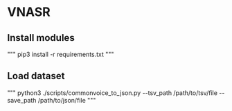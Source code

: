 # VNASR

## Install modules
"""
pip3 install -r requirements.txt
"""

## Load dataset
"""
python3 ./scripts/commonvoice_to_json.py --tsv_path /path/to/tsv/file --save_path /path/to/json/file
"""